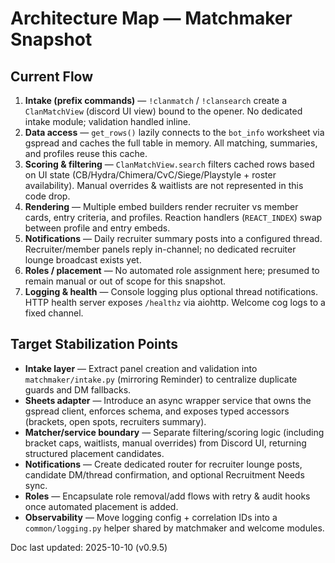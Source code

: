 # Architecture Map — Matchmaker Snapshot

## Current Flow
1. **Intake (prefix commands)** — `!clanmatch` / `!clansearch` create a `ClanMatchView` (discord UI view) bound to the opener. No dedicated intake module; validation handled inline.
2. **Data access** — `get_rows()` lazily connects to the `bot_info` worksheet via gspread and caches the full table in memory. All matching, summaries, and profiles reuse this cache.
3. **Scoring & filtering** — `ClanMatchView.search` filters cached rows based on UI state (CB/Hydra/Chimera/CvC/Siege/Playstyle + roster availability). Manual overrides & waitlists are not represented in this code drop.
4. **Rendering** — Multiple embed builders render recruiter vs member cards, entry criteria, and profiles. Reaction handlers (`REACT_INDEX`) swap between profile and entry embeds.
5. **Notifications** — Daily recruiter summary posts into a configured thread. Recruiter/member panels reply in-channel; no dedicated recruiter lounge broadcast exists yet.
6. **Roles / placement** — No automated role assignment here; presumed to remain manual or out of scope for this snapshot.
7. **Logging & health** — Console logging plus optional thread notifications. HTTP health server exposes `/healthz` via aiohttp. Welcome cog logs to a fixed channel.

## Target Stabilization Points
- **Intake layer** — Extract panel creation and validation into `matchmaker/intake.py` (mirroring Reminder) to centralize duplicate guards and DM fallbacks.
- **Sheets adapter** — Introduce an async wrapper service that owns the gspread client, enforces schema, and exposes typed accessors (brackets, open spots, recruiters summary).
- **Matcher/service boundary** — Separate filtering/scoring logic (including bracket caps, waitlists, manual overrides) from Discord UI, returning structured placement candidates.
- **Notifications** — Create dedicated router for recruiter lounge posts, candidate DM/thread confirmation, and optional Recruitment Needs sync.
- **Roles** — Encapsulate role removal/add flows with retry & audit hooks once automated placement is added.
- **Observability** — Move logging config + correlation IDs into a `common/logging.py` helper shared by matchmaker and welcome modules.

Doc last updated: 2025-10-10 (v0.9.5)
